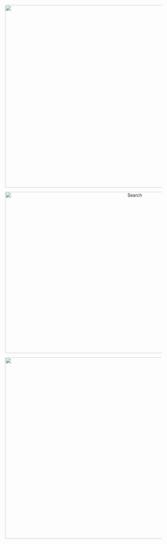 <p align="center">
<img src="https://user-images.githubusercontent.com/75305251/167761650-fe6d496f-c639-45a5-9dc3-8c231f37ca32.png" alt="Search" height="585" width="1235">
</p>

<p align="center">
<img src="https://user-images.githubusercontent.com/75305251/167761673-5bb1d6c6-f068-467a-9ecd-09054abe3e77.png" alt="Search" height="517" width="818">
</p>

<p align="center">
<img src="https://user-images.githubusercontent.com/75305251/167761683-5ea0473c-7277-41b0-a928-46a404089daa.png" alt="Search" height="581" width="1231">
</p>
